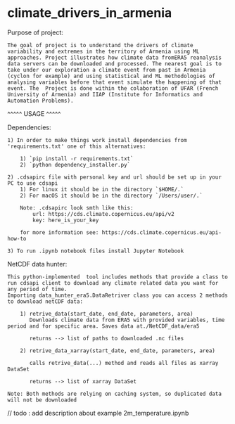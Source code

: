 # climate_drivers_in_armenia

Purpose of project:

    The goal of project is to understand the drivers of climate variability and extremes in the territory of Armenia using ML approaches. Project illustrates how climate data fromERA5 reanalysis data servers can be downloaded and processed. The nearest goal is to take under our exploration a climate event from past in Armenia (cyclon for example) and using statistical and ML methodologies of analysing variables before that event simulate the happening of that event. The  Project is done within the colaboration of UFAR (French University of Armenia) and IIAP (Institute for Informatics and Automation Problems).

^^^^^ USAGE ^^^^^

Dependencies:

    1) In order to make things work install dependencies from 'requirements.txt' one of this alternatives:

        1) `pip install -r requirements.txt`
        2) `python dependency_installer.py`

    2) .cdsapirc file with personal key and url should be set up in your PC to use cdsapi
        1) For linux it should be in the directory `$HOME/.`
        2) For macOS it should be in the directory `/Users/user/.`

        Note: .cdsapirc look smth like this:
            url: https://cds.climate.copernicus.eu/api/v2
            key: here_is_your_key

        for more information see: https://cds.climate.copernicus.eu/api-how-to

    3) To run .ipynb notebook files install Jupyter Notebook

NetCDF data hunter:

    This python-implemented  tool includes methods that provide a class to run cdsapi client to download any climate related data you want for any period of time.
    Importing data_hunter_era5.DataRetriver class you can access 2 methods to download netCDF data:

        1) retrive_data(start_date, end_date, parameters, area)
           Downloads climate data from ERA5 with provided variables, time period and for specific area. Saves data at./NetCDF_data/era5

           returns --> list of paths to downloaded .nc files

        2) retrive_data_xarray(start_date, end_date, parameters, area)

           calls retrive_data(...) method and reads all files as xarray DataSet

           returns --> list of xarray DataSet

    Note: Both methods are relying on caching system, so duplicated data will not be downloaded

// todo : add description about example 2m_temperature.ipynb
